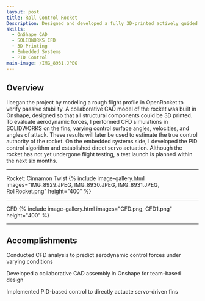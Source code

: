 ```yaml
---
layout: post
title: Roll Control Rocket
Description: Designed and developed a fully 3D-printed actively guided rocket with aerodynamic simulations, CAD modeling, and embedded control systems, incorporating servo-actuated fins with PID-based flight control.
skills:
  - OnShape CAD
  - SOLIDWORKS CFD
  - 3D Printing
  - Embedded Systems
  - PID Control
main-image: /IMG_8931.JPEG
---
```


## Overview
I began the project by modeling a rough flight profile in OpenRocket to verify passive stability. A collaborative CAD model of the rocket was built in Onshape, designed so that all structural components could be 3D printed. To evaluate aerodynamic forces, I performed CFD simulations in SOLIDWORKS on the fins, varying control surface angles, velocities, and angles of attack. These results will later be used to estimate the true control authority of the rocket. On the embedded systems side, I developed the PID control algorithm and established direct servo actuation. Although the rocket has not yet undergone flight testing, a test launch is planned within the next six months.

---
Rocket: Cinnamon Twist
{% include image-gallery.html images="IMG_8929.JPEG, IMG_8930.JPEG, IMG_8931.JPEG, RollRocket.png" height="400" %} 

---

CFD
{% include image-gallery.html images="CFD.png, CFD1.png" height="400" %}

---

## Accomplishments
Conducted CFD analysis to predict aerodynamic control forces under varying conditions

Developed a collaborative CAD assembly in Onshape for team-based design

Implemented PID-based control to directly actuate servo-driven fins
